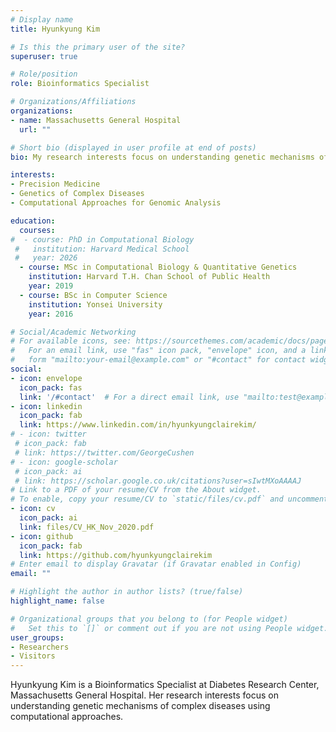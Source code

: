 ```yaml
---
# Display name
title: Hyunkyung Kim

# Is this the primary user of the site?
superuser: true

# Role/position
role: Bioinformatics Specialist

# Organizations/Affiliations
organizations:
- name: Massachusetts General Hospital
  url: ""

# Short bio (displayed in user profile at end of posts)
bio: My research interests focus on understanding genetic mechanisms of complex diseases using computational approaches

interests:
- Precision Medicine
- Genetics of Complex Diseases
- Computational Approaches for Genomic Analysis

education:
  courses:
#  - course: PhD in Computational Biology 
 #   institution: Harvard Medical School
 #   year: 2026
  - course: MSc in Computational Biology & Quantitative Genetics
    institution: Harvard T.H. Chan School of Public Health
    year: 2019
  - course: BSc in Computer Science
    institution: Yonsei University
    year: 2016

# Social/Academic Networking
# For available icons, see: https://sourcethemes.com/academic/docs/page-builder/#icons
#   For an email link, use "fas" icon pack, "envelope" icon, and a link in the
#   form "mailto:your-email@example.com" or "#contact" for contact widget.
social:
- icon: envelope
  icon_pack: fas
  link: '/#contact'  # For a direct email link, use "mailto:test@example.org".
- icon: linkedin
  icon_pack: fab
  link: https://www.linkedin.com/in/hyunkyungclairekim/
# - icon: twitter
 # icon_pack: fab
 # link: https://twitter.com/GeorgeCushen
# - icon: google-scholar
 # icon_pack: ai
 # link: https://scholar.google.co.uk/citations?user=sIwtMXoAAAAJ
# Link to a PDF of your resume/CV from the About widget.
# To enable, copy your resume/CV to `static/files/cv.pdf` and uncomment the lines below.
- icon: cv
  icon_pack: ai
  link: files/CV_HK_Nov_2020.pdf
- icon: github
  icon_pack: fab
  link: https://github.com/hyunkyungclairekim
# Enter email to display Gravatar (if Gravatar enabled in Config)
email: ""

# Highlight the author in author lists? (true/false)
highlight_name: false

# Organizational groups that you belong to (for People widget)
#   Set this to `[]` or comment out if you are not using People widget.
user_groups:
- Researchers
- Visitors
---
```


Hyunkyung Kim is a Bioinformatics Specialist at Diabetes Research Center, Massachusetts General Hospital. Her research interests focus on understanding genetic mechanisms of complex diseases using computational approaches. 

